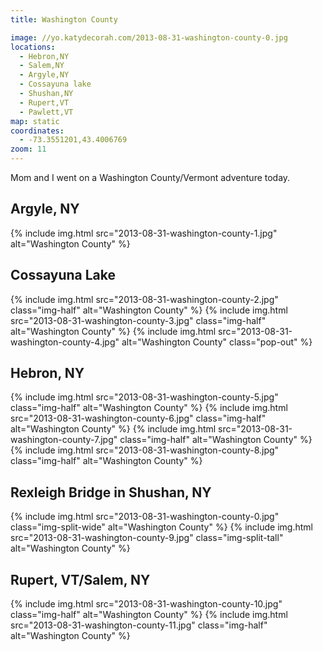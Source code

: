 ```yaml
---
title: Washington County

image: //yo.katydecorah.com/2013-08-31-washington-county-0.jpg
locations:
  - Hebron,NY
  - Salem,NY
  - Argyle,NY
  - Cossayuna lake
  - Shushan,NY
  - Rupert,VT
  - Pawlett,VT
map: static
coordinates:
  - -73.3551201,43.4006769
zoom: 11
---
```


Mom and I went on a Washington County/Vermont adventure today.

## Argyle, NY

<div class="photos">

{% include img.html src="2013-08-31-washington-county-1.jpg"  alt="Washington County" %}

</div>

## Cossayuna Lake

<div class="photos">

{% include img.html src="2013-08-31-washington-county-2.jpg" class="img-half" alt="Washington County" %}
{% include img.html src="2013-08-31-washington-county-3.jpg" class="img-half" alt="Washington County" %}
{% include img.html src="2013-08-31-washington-county-4.jpg" alt="Washington County" class="pop-out" %}

</div>

## Hebron, NY

<div class="photos">

{% include img.html src="2013-08-31-washington-county-5.jpg" class="img-half" alt="Washington County" %}
{% include img.html src="2013-08-31-washington-county-6.jpg" class="img-half" alt="Washington County" %}
{% include img.html src="2013-08-31-washington-county-7.jpg" class="img-half" alt="Washington County" %}
{% include img.html src="2013-08-31-washington-county-8.jpg" class="img-half" alt="Washington County" %}

</div>

## Rexleigh Bridge in Shushan, NY

<div class="photos">

{% include img.html src="2013-08-31-washington-county-0.jpg"  class="img-split-wide" alt="Washington County" %}
{% include img.html src="2013-08-31-washington-county-9.jpg"  class="img-split-tall" alt="Washington County" %}

</div>

## Rupert, VT/Salem, NY

<div class="photos">

{% include img.html src="2013-08-31-washington-county-10.jpg" class="img-half" alt="Washington County" %}
{% include img.html src="2013-08-31-washington-county-11.jpg" class="img-half" alt="Washington County" %}

</div>
